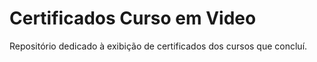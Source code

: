 # Certificados Curso em Video
Repositório dedicado à exibição de certificados dos cursos que concluí.
